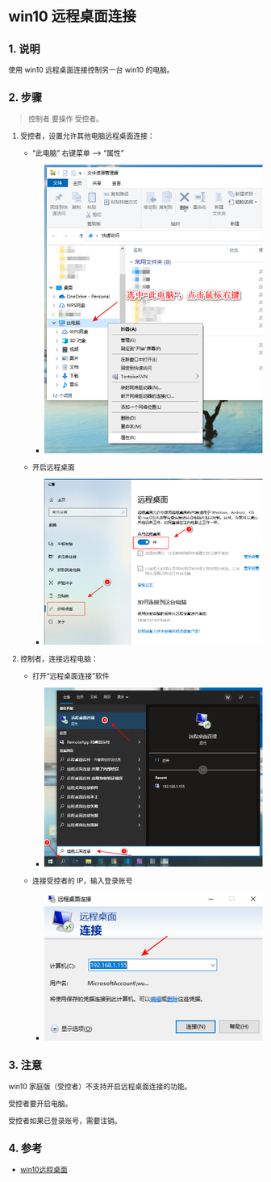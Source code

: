 # win10 远程桌面连接

## 1. 说明

使用 win10 远程桌面连接控制另一台 win10 的电脑。


## 2. 步骤

>控制者 要操作 受控者。

1. 受控者，设置允许其他电脑远程桌面连接：

    * “此电脑” 右键菜单 --> “属性”

        * ![./images/win10_remote_link_1.png](./images/win10_remote_link_1.png) 

    * 开启远程桌面    

        * ![./images/win10_remote_link_2.png](./images/win10_remote_link_2.png) 

2. 控制者，连接远程电脑：

    * 打开“远程桌面连接”软件

        * ![./images/win10_remote_link_3.png](./images/win10_remote_link_3.png) 

    * 连接受控者的 IP，输入登录账号
    
        * ![./images/win10_remote_link_4.png](./images/win10_remote_link_4.png) 

## 3. 注意

win10 家庭版（受控者）不支持开启远程桌面连接的功能。

受控者要开启电脑。

受控者如果已登录账号，需要注销。

## 4. 参考

* [win10远程桌面](https://www.51dongshi.com/ebedfaccrc.html)